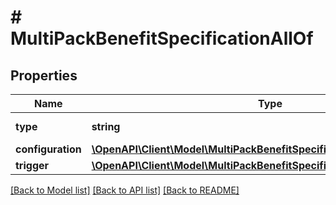 # # MultiPackBenefitSpecificationAllOf

## Properties

Name | Type | Description | Notes
------------ | ------------- | ------------- | -------------
**type** | **string** |  | [optional] [default to 'UNIT_PERCENTAGE_DISCOUNT']
**configuration** | [**\OpenAPI\Client\Model\MultiPackBenefitSpecificationAllOfConfiguration**](MultiPackBenefitSpecificationAllOfConfiguration.md) |  | 
**trigger** | [**\OpenAPI\Client\Model\MultiPackBenefitSpecificationAllOfTrigger**](MultiPackBenefitSpecificationAllOfTrigger.md) |  | 

[[Back to Model list]](../../README.md#documentation-for-models) [[Back to API list]](../../README.md#documentation-for-api-endpoints) [[Back to README]](../../README.md)


